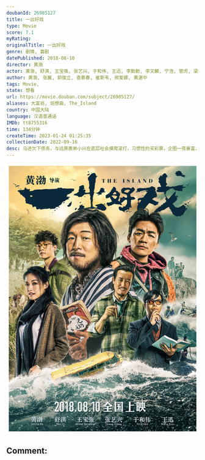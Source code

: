 ```yaml
---
doubanId: 26985127
title: 一出好戏
type: Movie
score: 7.1
myRating: 
originalTitle: 一出好戏
genre: 剧情, 喜剧
datePublished: 2018-08-10
director: 黄渤
actor: 黄渤, 舒淇, 王宝强, 张艺兴, 于和伟, 王迅, 李勤勤, 李又麟, 宁浩, 管虎, 梁静, 徐峥, 陈德森, 张磊, 杨凯迪, 魏嘉镁, 袁子芸, 刘彦卿, 房晓航, 王俏, 李栋
author: 黄渤, 张冀, 郭俊立, 查慕春, 崔斯韦, 邢爱娜, 黄湛中
tags: Movie, 
state: 想看
url: https://movie.douban.com/subject/26985127/
aliases: 大富翁, 诳想曲, The_Island
country: 中国大陆
language: 汉语普通话
IMDb: tt8755316
time: 134分钟
createTime: 2023-01-24 01:25:35
collectionDate: 2022-09-16
desc: 马进欠下债务，与远房表弟小兴在底层社会摸爬滚打，习惯性的买彩票，企图一夜暴富，并迎娶自己的同事姗姗。一日，公司全体员工出海团建，途中，马进收到了彩票中头奖的信息，六千万！就在马进狂喜自己翻身的日子终于...
---
```


![image](assets/p2529571873.jpg)

Comment: 
---

